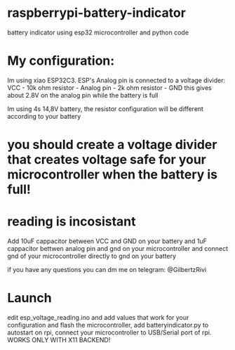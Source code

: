 # raspberrypi-battery-indicator
battery indicator using esp32 microcontroller and python code

# My configuration:
Im using xiao ESP32C3. 
ESP's Analog pin is connected to a voltage divider:
VCC - 10k ohm resistor - Analog pin - 2k ohm resistor - GND
this gives about 2.8V on the analog pin while the battery is full

Im using 4s 14,8V battery, the resistor configuration will be different according to your battery
# you should create a voltage divider that creates voltage safe for your microcontroller when the battery is full!

# reading is incosistant
Add 10uF cappacitor between VCC and GND on your battery and 1uF cappacitor bettwen analog pin and gnd on your microcontroller and connect gnd of your microcontroller directly to gnd on your battery

if you have any questions you can dm me on telegram: @GilbertzRivi

# Launch 
edit esp_voltage_reading.ino and add values that work for your configuration and flash the microcontroller, add batteryindicator.py to autostart on rpi, connect your microcontroller to USB/Serial port of rpi.
WORKS ONLY WITH X11 BACKEND!
